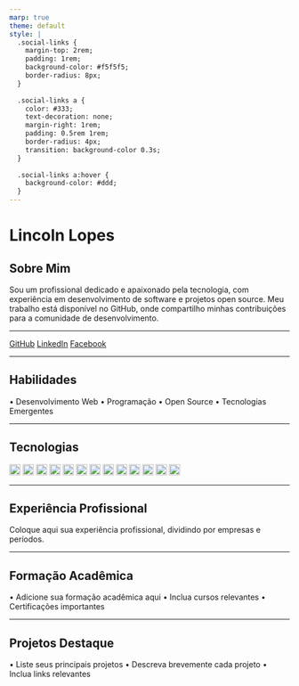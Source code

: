 ```yaml
---
marp: true
theme: default
style: |
  .social-links {
    margin-top: 2rem;
    padding: 1rem;
    background-color: #f5f5f5;
    border-radius: 8px;
  }
  
  .social-links a {
    color: #333;
    text-decoration: none;
    margin-right: 1rem;
    padding: 0.5rem 1rem;
    border-radius: 4px;
    transition: background-color 0.3s;
  }
  
  .social-links a:hover {
    background-color: #ddd;
  }
---
```


# Lincoln Lopes

## Sobre Mim

Sou um profissional dedicado e apaixonado pela tecnologia, com experiência em desenvolvimento de software e projetos open source. Meu trabalho está disponível no GitHub, onde compartilho minhas contribuições para a comunidade de desenvolvimento.


---

<div class="social-links">
  <a href="https://github.com/lincolnlopes">GitHub</a>
  <a href="https://www.linkedin.com/in/lincoln-lopes">LinkedIn</a>
  <a href="https://www.fb.com/lincolngyn">Facebook</a>
</div>

---

## Habilidades

• Desenvolvimento Web
• Programação
• Open Source
• Tecnologias Emergentes

---
## Tecnologias

<img height="20" src="https://cdn.simpleicons.org/javascript?viewbox=auto" />
<img height="20" src="https://cdn.simpleicons.org/typescript?viewbox=auto" />
<img height="20" src="https://cdn.simpleicons.org/dotnet?viewbox=auto" />
<img height="20" src="https://cdn.simpleicons.org/jest?viewbox=auto" />
<img height="20" src="https://cdn.simpleicons.org/solidity?viewbox=auto" />
<img height="20" src="https://cdn.simpleicons.org/git?viewbox=auto" />
<img height="20" src="https://cdn.simpleicons.org/supabase?viewbox=auto" />
<img height="20" src="https://cdn.simpleicons.org/gitlab?viewbox=auto" />
<img height="20" src="https://cdn.simpleicons.org/gitea?viewbox=auto" />
<img height="20" src="https://cdn.simpleicons.org/airflow?viewbox=auto" />
<img height="20" src="https://cdn.simpleicons.org/gitea?viewbox=auto" />
<img height="20" src="https://cdn.simpleicons.org/gitea?viewbox=auto" />
<img height="20" src="https://cdn.simpleicons.org/gitea?viewbox=auto" />

---

## Experiência Profissional

Coloque aqui sua experiência profissional, dividindo por empresas e períodos.

---

## Formação Acadêmica

• Adicione sua formação acadêmica aqui
• Inclua cursos relevantes
• Certificações importantes

---

## Projetos Destaque

• Liste seus principais projetos
• Descreva brevemente cada projeto
• Inclua links relevantes